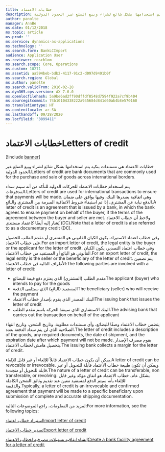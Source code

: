 ```yaml
---
title: خطابات الاعتماد
description: خطابات الاعتماد هي مستندات بنكية يتم استخدامها بشكل شائع لشراء وبيع السلع عبر الحدود الدولية.
author: panolte
manager: AnnBe
ms.date: 01/12/2018
ms.topic: article
ms.prod: ''
ms.service: dynamics-ax-applications
ms.technology: ''
ms.search.form: BankLCImport
audience: Application User
ms.reviewer: roschlom
ms.search.scope: Core, Operations
ms.custom: 18271
ms.assetid: aa594beb-bdb2-4117-91c2-d097d9401b0f
ms.search.region: Global
ms.author: panolte
ms.search.validFrom: 2016-02-28
ms.dyn365.ops.version: AX 7.0.0
ms.openlocfilehash: 5a9be6ad2ff90dffdf8548d7594f922a7cf9b404
ms.sourcegitcommit: 74b10104338222a945684d841d60ab4b8e570168
ms.translationtype: HT
ms.contentlocale: ar-SA
ms.lasthandoff: 09/28/2020
ms.locfileid: "3899411"
---
```

# <a name="letters-of-credit"></a><span data-ttu-id="ee380-103">خطابات الاعتماد</span><span class="sxs-lookup"><span data-stu-id="ee380-103">Letters of credit</span></span>

[!include [banner](../includes/banner.md)]

<span data-ttu-id="ee380-104">خطابات الاعتماد هي مستندات بنكية يتم استخدامها بشكل شائع لشراء وبيع السلع عبر الحدود الدولية.</span><span class="sxs-lookup"><span data-stu-id="ee380-104">Letters of credit are bank documents that are commonly used for the purchase and sale of goods across international borders.</span></span> 

<span data-ttu-id="ee380-105">يتم استخدام خطابات الاعتماد للحركات الدولية للتأكد من أنه سيتم سداد المدفوعات.</span><span class="sxs-lookup"><span data-stu-id="ee380-105">Letters of credit are used for international transactions to ensure that payments will be made.</span></span> <span data-ttu-id="ee380-106">وهي اتفاقية يصدرها البنك، وفيها يوافق على ضمان الدفع نيابة عن المشتري، إذا تم استيفاء شروط الاتفاقية المبرمة بين المشتري والبائع.</span><span class="sxs-lookup"><span data-stu-id="ee380-106">A letter of credit is an agreement that is issued by a bank, in which the bank agrees to ensure payment on behalf of the buyer, if the terms of the agreement between the buyer and seller are met.</span></span> <span data-ttu-id="ee380-107">ولاحظ أن خطاب الاعتماد يُشار إليه أيضًا كاعتماد مستندي (DC).</span><span class="sxs-lookup"><span data-stu-id="ee380-107">Note that a letter of credit is also referred to as a documentary credit (DC).</span></span> 

<span data-ttu-id="ee380-108">وفي خطاب اعتماد الاستيراد، يكون الكيان القانوني هو المشتري أو مقدم الطلب للحصول على خطاب الاعتماد.</span><span class="sxs-lookup"><span data-stu-id="ee380-108">For an import letter of credit, the legal entity is the buyer or the applicant for the letter of credit.</span></span> <span data-ttu-id="ee380-109">وفي خطاب اعتماد التصدير، يكون الكيان القانوني هو البائع أو المستفيد من خطاب الاعتماد.</span><span class="sxs-lookup"><span data-stu-id="ee380-109">For an export letter of credit, the legal entity is the seller or the beneficiary of the letter of credit.</span></span> <span data-ttu-id="ee380-110">يتم تضمين الأطراف التالية في خطاب الاعتماد:</span><span class="sxs-lookup"><span data-stu-id="ee380-110">The following parties are involved with a letter of credit:</span></span> 

 - <span data-ttu-id="ee380-111">مقدم الطلب (المشتري) الذي يعتزم دفع قيمة للبضائع</span><span class="sxs-lookup"><span data-stu-id="ee380-111">The applicant (buyer) who intends to pay for the goods</span></span> 
 - <span data-ttu-id="ee380-112">المستفيد (البائع) الذي سيتلقى الدفعة</span><span class="sxs-lookup"><span data-stu-id="ee380-112">The beneficiary (seller) who will receive the payment</span></span>
 - <span data-ttu-id="ee380-113">البنك المصدر الذي يقوم بإصدار خطاب الاعتماد</span><span class="sxs-lookup"><span data-stu-id="ee380-113">The issuing bank that issues the letter of credit</span></span>
 - <span data-ttu-id="ee380-114">البنك الاستشاري الذي سينفذ الحركة باسم مقدم الطلب.</span><span class="sxs-lookup"><span data-stu-id="ee380-114">The advising bank that carries out the transaction on behalf of the applicant</span></span>

<span data-ttu-id="ee380-115">يتضمن خطاب الاعتماد وصفًا للبضائع، وأي مستندات مطلوبة، وتاريخ الشحن، وتاريخ انتهاء الصلاحية الذي لن يتم سداد الدفعة بعده.</span><span class="sxs-lookup"><span data-stu-id="ee380-115">The letter of credit includes a description of the goods, any required documents, the date of shipment, and the expiration date after which payment will not be made.</span></span> <span data-ttu-id="ee380-116">يقوم مصرف الإصدار بتحصيل هامش لخطاب الاعتماد.</span><span class="sxs-lookup"><span data-stu-id="ee380-116">The issuing bank collects a margin for the letter of credit.</span></span> 

<span data-ttu-id="ee380-117">يمكن أن يكون خطاب الاعتماد قابلاً للإلغاء أو غير قابل للإلغاء.</span><span class="sxs-lookup"><span data-stu-id="ee380-117">A letter of credit can be revocable or irrevocable.</span></span> <span data-ttu-id="ee380-118">ويمكن أن تكون طبيعة خطاب الاعتماد قابلة للتحويل أو غير قابلة للتحويل أو متجددة.</span><span class="sxs-lookup"><span data-stu-id="ee380-118">The nature of a letter of credit can be transferable, non transferable, or revolving.</span></span> <span data-ttu-id="ee380-119">بشكل عام، خطاب الاعتماد هو اتفاق مؤكد وغير قابل للإلغاء بأنه سيتم الدفع لمستفيد معين عند تقديم وثائق الشحن الكاملة والدقيقة.</span><span class="sxs-lookup"><span data-stu-id="ee380-119">Typically, a letter of credit is an irrevocable and confirmed agreement that payment will be made to a specific beneficiary upon submission of complete and accurate shipping documentation.</span></span>

<span data-ttu-id="ee380-120">لمزيد من المعلومات، راجع الموضوعات التالية:</span><span class="sxs-lookup"><span data-stu-id="ee380-120">For more information, see the following topics:</span></span>

[<span data-ttu-id="ee380-121">استيراد خطاب اعتماد</span><span class="sxs-lookup"><span data-stu-id="ee380-121">Import letter of credit</span></span>](tasks/import-letter-credit.md)

[<span data-ttu-id="ee380-122">تصدير خطاب الاعتماد</span><span class="sxs-lookup"><span data-stu-id="ee380-122">Export letter of credit</span></span>](tasks/export-letter-credit.md)

[<span data-ttu-id="ee380-123">إنشاء اتفاقية تسهيلات مصرفية لخطاب الاعتماد</span><span class="sxs-lookup"><span data-stu-id="ee380-123">Create a bank facility agreement for a letter of credit</span></span>](tasks/create-bank-facility-agreement-letter-credit.md)


